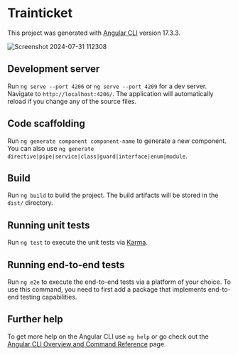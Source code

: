 # Trainticket

This project was generated with [Angular CLI](https://github.com/angular/angular-cli) version 17.3.3.

![Screenshot 2024-07-31 112308](https://github.com/user-attachments/assets/9a1058fa-9d78-44c4-8437-6580afc71a08)


## Development server

Run `ng serve --port 4206` or `ng serve --port 4209` for a dev server. Navigate to `http://localhost:4206/`. The application will automatically reload if you change any of the source files.

## Code scaffolding

Run `ng generate component component-name` to generate a new component. You can also use `ng generate directive|pipe|service|class|guard|interface|enum|module`.

## Build

Run `ng build` to build the project. The build artifacts will be stored in the `dist/` directory.

## Running unit tests

Run `ng test` to execute the unit tests via [Karma](https://karma-runner.github.io).

## Running end-to-end tests

Run `ng e2e` to execute the end-to-end tests via a platform of your choice. To use this command, you need to first add a package that implements end-to-end testing capabilities.

## Further help

To get more help on the Angular CLI use `ng help` or go check out the [Angular CLI Overview and Command Reference](https://angular.io/cli) page.
